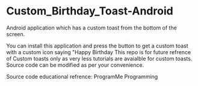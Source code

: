 # Custom_Birthday_Toast-Android
Android application which has a custom toast from the bottom of the screen. 

You can install this application and press the button to get a custom toast with a custom icon saying "Happy Birthday
This repo is for future refrence of Custom toasts only as very less tutorials are avaialble for custom toasts. Source code can be modified as per your convenience.

Source code educational refrence: ProgramMe Programming
